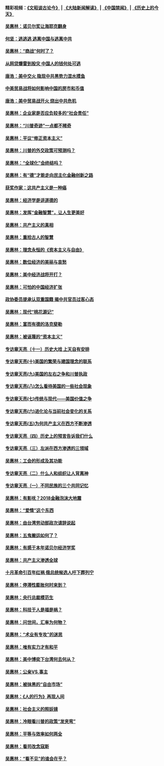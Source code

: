 #### 精彩视频：[《文昭谈古论今》](https://github.com/gfw-breaker/wenzhao/blob/master/README.md?t=12240631) | [《大陆新闻解读》](https://github.com/gfw-breaker/ntdtv-comedy/blob/master/README.md?t=12240631) | [《中国禁闻》](https://github.com/gfw-breaker/ntdtv-news/blob/master/README.md?t=12240631) | [《历史上的今天》](https://github.com/gfw-breaker/today-in-history/blob/master/README.md?t=12240631) 

#### [吴惠林：诺贝尔奖让海耶克翻身](../pages/nsc423/n10890049.md?t=12240631) 

#### [何坚：逃逃逃 逃离中国与逃离中共](../pages/nsc423/n10592891.md?t=12240631) 

#### [吴惠林：“商战”何时了？](../pages/nsc423/n10573558.md?t=12240631) 

#### [从网贷爆雷到股灾 中国人的钱何处可逃](../pages/nsc423/n10572800.md?t=12240631) 

#### [唐浩：美中交火 隐现中共黑势力混水摸鱼](../pages/nsc423/n10544040.md?t=12240631) 

#### [中美贸易战将如何影响中国的房市和币值](../pages/nsc423/n10543697.md?t=12240631) 

#### [唐浩：美中贸易战开火 烧出中共危机](../pages/nsc423/n10540126.md?t=12240631) 

#### [吴惠林：企业家是否应负较多的“社会责任”](../pages/nsc423/n10535022.md?t=12240631) 

#### [吴惠林：“川普奇迹”一点都不稀奇](../pages/nsc423/n10512808.md?t=12240631) 

#### [吴惠林：平议“修正资本主义”](../pages/nsc423/n10495724.md?t=12240631) 

#### [吴惠林：川普的外交政策可预测吗？](../pages/nsc423/n10462387.md?t=12240631) 

#### [吴惠林：“全球化”会终结吗？](../pages/nsc423/n10452838.md?t=12240631) 

#### [吴惠林：有“德”才能走向民主化金融创新之路](../pages/nsc423/n10432292.md?t=12240631) 

#### [获奖作家：这共产主义是一种癌](../pages/nsc423/n10431541.md?t=12240631) 

#### [吴惠林：经济学是讲道德的](../pages/nsc423/n10398014.md?t=12240631) 

#### [吴惠林：发挥“金融智慧”，让人生更美好](../pages/nsc423/n10375019.md?t=12240631) 

#### [吴惠林：共产主义的真相](../pages/nsc423/n10351394.md?t=12240631) 

#### [吴惠林：重拾古人的智慧](../pages/nsc423/n10337691.md?t=12240631) 

#### [吴惠林：理念永恒的《资本主义与自由》](../pages/nsc423/n10316274.md?t=12240631) 

#### [吴惠林：数位经济的美丽与哀愁](../pages/nsc423/n10292946.md?t=12240631) 

#### [吴惠林：美中经济战将开打？](../pages/nsc423/n10258825.md?t=12240631) 

#### [吴惠林：可怕的中国经济扩张](../pages/nsc423/n10219147.md?t=12240631) 

#### [政协委员提承认双重国籍 揭中共官员过客心态](../pages/nsc423/n10208809.md?t=12240631) 

#### [吴惠林：现代“桃花源记”](../pages/nsc423/n10185234.md?t=12240631) 

#### [吴惠林：富而有德的洛克斐勒](../pages/nsc423/n10142264.md?t=12240631) 

#### [吴惠林：被诬蔑的“资本主义”](../pages/nsc423/n10124816.md?t=12240631) 

#### [专访章天亮（十一）历史大戏 上天自有安排](../pages/nsc423/n10094905.md?t=12240631) 

#### [专访章天亮(十)美国的繁荣与建国理念的联系](../pages/nsc423/n10094899.md?t=12240631) 

#### [专访章天亮(九)美国的左右之争和川普执政](../pages/nsc423/n10094889.md?t=12240631) 

#### [专访章天亮(八)怎么看待美国的一些社会现象](../pages/nsc423/n10094857.md?t=12240631) 

#### [专访章天亮(七)传统与现代——美国价值之争](../pages/nsc423/n10093140.md?t=12240631) 

#### [专访章天亮(六)进化论与当前社会变化的关系](../pages/nsc423/n10092036.md?t=12240631) 

#### [专访章天亮(五)为何共产主义在西方不断渗透](../pages/nsc423/n10083620.md?t=12240631) 

#### [专访章天亮（四）历史上的预言告诉我们什么](../pages/nsc423/n10083606.md?t=12240631) 

#### [专访章天亮（三）左派在西方渗透的三领域](../pages/nsc423/n10081115.md?t=12240631) 

#### [吴惠林：工会的形成及其功能](../pages/nsc423/n10080633.md?t=12240631) 

#### [专访章天亮（二）什么人和组织让人背离神](../pages/nsc423/n10076637.md?t=12240631) 

#### [专访章天亮（一）不同民族的三个共同记忆](../pages/nsc423/n10074188.md?t=12240631) 

#### [吴惠林：有影呒？2018金融泡沫大地震](../pages/nsc423/n10040534.md?t=12240631) 

#### [吴惠林：“爱情”这个东西](../pages/nsc423/n10019423.md?t=12240631) 

#### [吴惠林：由台湾劳动部政次请辞说起](../pages/nsc423/n9979679.md?t=12240631) 

#### [吴惠林：五鬼搬运如何了？](../pages/nsc423/n9925338.md?t=12240631) 

#### [吴惠林：有感于本年诺贝尔经济学奖](../pages/nsc423/n9871883.md?t=12240631) 

#### [吴惠林：共产主义渗透全球](../pages/nsc423/n9812748.md?t=12240631) 

#### [十月革命引百年红祸 俄总统候选人吁下葬列宁](../pages/nsc423/n9810182.md?t=12240631) 

#### [吴惠林：停滞性膨胀何时来到？](../pages/nsc423/n9764136.md?t=12240631) 

#### [吴惠林：央行总裁模范生](../pages/nsc423/n9728134.md?t=12240631) 

#### [吴惠林：科技于人是福是祸？](../pages/nsc423/n9672982.md?t=12240631) 

#### [吴惠林：问世间，汇率为何物？](../pages/nsc423/n9621788.md?t=12240631) 

#### [吴惠林：“术业有专攻”的迷思](../pages/nsc423/n9580363.md?t=12240631) 

#### [吴惠林：唯有实力才有和平](../pages/nsc423/n9529599.md?t=12240631) 

#### [吴惠林：美中博奕下台湾何去何从？](../pages/nsc423/n9483598.md?t=12240631) 

#### [吴惠林：公亲VS.事主](../pages/nsc423/n9425637.md?t=12240631) 

#### [吴惠林：被抹黑的“自由市场”](../pages/nsc423/n9351545.md?t=12240631) 

#### [吴惠林：《人的行为》再现人间](../pages/nsc423/n9296339.md?t=12240631) 

#### [吴惠林：社会主义的照妖镜](../pages/nsc423/n9243460.md?t=12240631) 

#### [吴惠林：冷眼看川普的政策“发夹弯”](../pages/nsc423/n9120684.md?t=12240631) 

#### [吴惠林：平等与效率如何两全](../pages/nsc423/n9075430.md?t=12240631) 

#### [吴惠林：看司改念寇斯](../pages/nsc423/n9024915.md?t=12240631) 

#### [吴惠林：“看不见”的谁会在乎？](../pages/nsc423/n8977488.md?t=12240631) 

